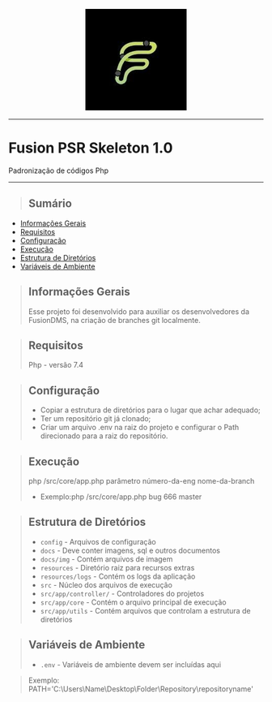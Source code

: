 
<p align="center">
  <img src="docs/img/logo.jpg" />
</p>

----------
# Fusion PSR Skeleton 1.0
Padronização de códigos Php

----------

>## Sumário

* [Informações Gerais](#informações-gerais)
* [Requisitos](#requisitos)
* [Configuração](#configuração)
* [Execução](#execução)
* [Estrutura de Diretórios](#estrutura-de-diretórios)
* [Variáveis de Ambiente](#variáveis-de-ambiente)

>## Informações Gerais
>Esse projeto foi desenvolvido para auxiliar os desenvolvedores da FusionDMS, na criação de branches git localmente. 

>## Requisitos
>Php   - versão 7.4

>## Configuração
>- Copiar a estrutura de diretórios para o lugar que achar adequado;
>- Ter um repositório git já clonado;
>- Criar um arquivo .env na raiz do projeto e configurar o Path direcionado para a raiz do repositório.

>## Execução
>php /src/core/app.php parâmetro número-da-eng nome-da-branch
> - Exemplo:php /src/core/app.php bug 666 master

>## Estrutura de Diretórios
>- `config` - Arquivos de configuração
>- `docs` - Deve conter imagens, sql e outros documentos
>- `docs/img` - Contém arquivos de imagem
>- `resources` - Diretório raiz para recursos extras
>- `resources/logs` - Contém os logs da aplicação
>- `src` - Núcleo dos arquivos de execução
>- `src/app/controller/` - Controladores do projetos
>- `src/app/core` - Contém o arquivo principal de execução
>- `src/app/utils` - Contém arquivos que controlam a estrutura de diretórios

>## Variáveis de Ambiente
>- `.env` - Variáveis de ambiente devem ser incluídas aqui

>Exemplo: PATH='C:\\Users\\Name\\Desktop\\Folder\\Repository\\repositoryname'

